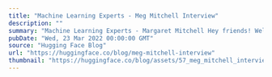 ```yaml
---
title: "Machine Learning Experts - Meg Mitchell Interview"
description: ""
summary: "Machine Learning Experts - Margaret Mitchell Hey friends! Welcome to Machine Learning Experts. I'm y..."
pubDate: "Wed, 23 Mar 2022 00:00:00 GMT"
source: "Hugging Face Blog"
url: "https://huggingface.co/blog/meg-mitchell-interview"
thumbnail: "https://huggingface.co/blog/assets/57_meg_mitchell_interview/thumbnail.png"
---
```



